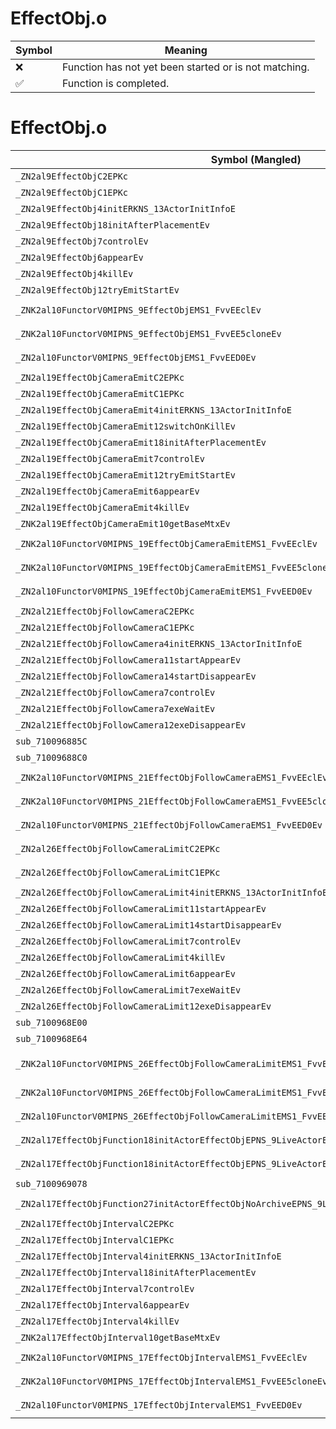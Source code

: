 # EffectObj.o
| Symbol | Meaning 
| ------------- | ------------- 
| :x: | Function has not yet been started or is not matching. 
| :white_check_mark: | Function is completed. 


# EffectObj.o
| Symbol (Mangled) | Symbol (Demangled) | Decompiled? |
| ------------- |  ------------- | ------------- |
| `_ZN2al9EffectObjC2EPKc` | `al::EffectObj::EffectObj(char const*)` | :x: |
| `_ZN2al9EffectObjC1EPKc` | `al::EffectObj::EffectObj(char const*)` | :x: |
| `_ZN2al9EffectObj4initERKNS_13ActorInitInfoE` | `al::EffectObj::init(al::ActorInitInfo const&)` | :x: |
| `_ZN2al9EffectObj18initAfterPlacementEv` | `al::EffectObj::initAfterPlacement(void)` | :x: |
| `_ZN2al9EffectObj7controlEv` | `al::EffectObj::control(void)` | :x: |
| `_ZN2al9EffectObj6appearEv` | `al::EffectObj::appear(void)` | :x: |
| `_ZN2al9EffectObj4killEv` | `al::EffectObj::kill(void)` | :x: |
| `_ZN2al9EffectObj12tryEmitStartEv` | `al::EffectObj::tryEmitStart(void)` | :x: |
| `_ZNK2al10FunctorV0MIPNS_9EffectObjEMS1_FvvEEclEv` | `al::FunctorV0M<al::EffectObj *,void (al::EffectObj::*)(void)>::operator()(void)const` | :x: |
| `_ZNK2al10FunctorV0MIPNS_9EffectObjEMS1_FvvEE5cloneEv` | `al::FunctorV0M<al::EffectObj *,void (al::EffectObj::*)(void)>::clone(void)const` | :x: |
| `_ZN2al10FunctorV0MIPNS_9EffectObjEMS1_FvvEED0Ev` | `al::FunctorV0M<al::EffectObj *,void (al::EffectObj::*)(void)>::~FunctorV0M()` | :x: |
| `_ZN2al19EffectObjCameraEmitC2EPKc` | `al::EffectObjCameraEmit::EffectObjCameraEmit(char const*)` | :x: |
| `_ZN2al19EffectObjCameraEmitC1EPKc` | `al::EffectObjCameraEmit::EffectObjCameraEmit(char const*)` | :x: |
| `_ZN2al19EffectObjCameraEmit4initERKNS_13ActorInitInfoE` | `al::EffectObjCameraEmit::init(al::ActorInitInfo const&)` | :x: |
| `_ZN2al19EffectObjCameraEmit12switchOnKillEv` | `al::EffectObjCameraEmit::switchOnKill(void)` | :x: |
| `_ZN2al19EffectObjCameraEmit18initAfterPlacementEv` | `al::EffectObjCameraEmit::initAfterPlacement(void)` | :x: |
| `_ZN2al19EffectObjCameraEmit7controlEv` | `al::EffectObjCameraEmit::control(void)` | :x: |
| `_ZN2al19EffectObjCameraEmit12tryEmitStartEv` | `al::EffectObjCameraEmit::tryEmitStart(void)` | :x: |
| `_ZN2al19EffectObjCameraEmit6appearEv` | `al::EffectObjCameraEmit::appear(void)` | :x: |
| `_ZN2al19EffectObjCameraEmit4killEv` | `al::EffectObjCameraEmit::kill(void)` | :x: |
| `_ZNK2al19EffectObjCameraEmit10getBaseMtxEv` | `al::EffectObjCameraEmit::getBaseMtx(void)const` | :x: |
| `_ZNK2al10FunctorV0MIPNS_19EffectObjCameraEmitEMS1_FvvEEclEv` | `al::FunctorV0M<al::EffectObjCameraEmit *,void (al::EffectObjCameraEmit::*)(void)>::operator()(void)const` | :x: |
| `_ZNK2al10FunctorV0MIPNS_19EffectObjCameraEmitEMS1_FvvEE5cloneEv` | `al::FunctorV0M<al::EffectObjCameraEmit *,void (al::EffectObjCameraEmit::*)(void)>::clone(void)const` | :x: |
| `_ZN2al10FunctorV0MIPNS_19EffectObjCameraEmitEMS1_FvvEED0Ev` | `al::FunctorV0M<al::EffectObjCameraEmit *,void (al::EffectObjCameraEmit::*)(void)>::~FunctorV0M()` | :x: |
| `_ZN2al21EffectObjFollowCameraC2EPKc` | `al::EffectObjFollowCamera::EffectObjFollowCamera(char const*)` | :x: |
| `_ZN2al21EffectObjFollowCameraC1EPKc` | `al::EffectObjFollowCamera::EffectObjFollowCamera(char const*)` | :x: |
| `_ZN2al21EffectObjFollowCamera4initERKNS_13ActorInitInfoE` | `al::EffectObjFollowCamera::init(al::ActorInitInfo const&)` | :x: |
| `_ZN2al21EffectObjFollowCamera11startAppearEv` | `al::EffectObjFollowCamera::startAppear(void)` | :x: |
| `_ZN2al21EffectObjFollowCamera14startDisappearEv` | `al::EffectObjFollowCamera::startDisappear(void)` | :x: |
| `_ZN2al21EffectObjFollowCamera7controlEv` | `al::EffectObjFollowCamera::control(void)` | :x: |
| `_ZN2al21EffectObjFollowCamera7exeWaitEv` | `al::EffectObjFollowCamera::exeWait(void)` | :x: |
| `_ZN2al21EffectObjFollowCamera12exeDisappearEv` | `al::EffectObjFollowCamera::exeDisappear(void)` | :x: |
| `sub_710096885C` | `` | :x: |
| `sub_71009688C0` | `` | :x: |
| `_ZNK2al10FunctorV0MIPNS_21EffectObjFollowCameraEMS1_FvvEEclEv` | `al::FunctorV0M<al::EffectObjFollowCamera *,void (al::EffectObjFollowCamera::*)(void)>::operator()(void)const` | :x: |
| `_ZNK2al10FunctorV0MIPNS_21EffectObjFollowCameraEMS1_FvvEE5cloneEv` | `al::FunctorV0M<al::EffectObjFollowCamera *,void (al::EffectObjFollowCamera::*)(void)>::clone(void)const` | :x: |
| `_ZN2al10FunctorV0MIPNS_21EffectObjFollowCameraEMS1_FvvEED0Ev` | `al::FunctorV0M<al::EffectObjFollowCamera *,void (al::EffectObjFollowCamera::*)(void)>::~FunctorV0M()` | :x: |
| `_ZN2al26EffectObjFollowCameraLimitC2EPKc` | `al::EffectObjFollowCameraLimit::EffectObjFollowCameraLimit(char const*)` | :x: |
| `_ZN2al26EffectObjFollowCameraLimitC1EPKc` | `al::EffectObjFollowCameraLimit::EffectObjFollowCameraLimit(char const*)` | :x: |
| `_ZN2al26EffectObjFollowCameraLimit4initERKNS_13ActorInitInfoE` | `al::EffectObjFollowCameraLimit::init(al::ActorInitInfo const&)` | :x: |
| `_ZN2al26EffectObjFollowCameraLimit11startAppearEv` | `al::EffectObjFollowCameraLimit::startAppear(void)` | :x: |
| `_ZN2al26EffectObjFollowCameraLimit14startDisappearEv` | `al::EffectObjFollowCameraLimit::startDisappear(void)` | :x: |
| `_ZN2al26EffectObjFollowCameraLimit7controlEv` | `al::EffectObjFollowCameraLimit::control(void)` | :x: |
| `_ZN2al26EffectObjFollowCameraLimit4killEv` | `al::EffectObjFollowCameraLimit::kill(void)` | :x: |
| `_ZN2al26EffectObjFollowCameraLimit6appearEv` | `al::EffectObjFollowCameraLimit::appear(void)` | :x: |
| `_ZN2al26EffectObjFollowCameraLimit7exeWaitEv` | `al::EffectObjFollowCameraLimit::exeWait(void)` | :x: |
| `_ZN2al26EffectObjFollowCameraLimit12exeDisappearEv` | `al::EffectObjFollowCameraLimit::exeDisappear(void)` | :x: |
| `sub_7100968E00` | `` | :x: |
| `sub_7100968E64` | `` | :x: |
| `_ZNK2al10FunctorV0MIPNS_26EffectObjFollowCameraLimitEMS1_FvvEEclEv` | `al::FunctorV0M<al::EffectObjFollowCameraLimit *,void (al::EffectObjFollowCameraLimit::*)(void)>::operator()(void)const` | :x: |
| `_ZNK2al10FunctorV0MIPNS_26EffectObjFollowCameraLimitEMS1_FvvEE5cloneEv` | `al::FunctorV0M<al::EffectObjFollowCameraLimit *,void (al::EffectObjFollowCameraLimit::*)(void)>::clone(void)const` | :x: |
| `_ZN2al10FunctorV0MIPNS_26EffectObjFollowCameraLimitEMS1_FvvEED0Ev` | `al::FunctorV0M<al::EffectObjFollowCameraLimit *,void (al::EffectObjFollowCameraLimit::*)(void)>::~FunctorV0M()` | :x: |
| `_ZN2al17EffectObjFunction18initActorEffectObjEPNS_9LiveActorERKNS_13ActorInitInfoE` | `al::EffectObjFunction::initActorEffectObj(al::LiveActor *,al::ActorInitInfo const&)` | :x: |
| `_ZN2al17EffectObjFunction18initActorEffectObjEPNS_9LiveActorERKNS_13ActorInitInfoEPKc` | `al::EffectObjFunction::initActorEffectObj(al::LiveActor *,al::ActorInitInfo const&,char const*)` | :x: |
| `sub_7100969078` | `` | :x: |
| `_ZN2al17EffectObjFunction27initActorEffectObjNoArchiveEPNS_9LiveActorERKNS_13ActorInitInfoEPKc` | `al::EffectObjFunction::initActorEffectObjNoArchive(al::LiveActor *,al::ActorInitInfo const&,char const*)` | :x: |
| `_ZN2al17EffectObjIntervalC2EPKc` | `al::EffectObjInterval::EffectObjInterval(char const*)` | :x: |
| `_ZN2al17EffectObjIntervalC1EPKc` | `al::EffectObjInterval::EffectObjInterval(char const*)` | :x: |
| `_ZN2al17EffectObjInterval4initERKNS_13ActorInitInfoE` | `al::EffectObjInterval::init(al::ActorInitInfo const&)` | :x: |
| `_ZN2al17EffectObjInterval18initAfterPlacementEv` | `al::EffectObjInterval::initAfterPlacement(void)` | :x: |
| `_ZN2al17EffectObjInterval7controlEv` | `al::EffectObjInterval::control(void)` | :x: |
| `_ZN2al17EffectObjInterval6appearEv` | `al::EffectObjInterval::appear(void)` | :x: |
| `_ZN2al17EffectObjInterval4killEv` | `al::EffectObjInterval::kill(void)` | :x: |
| `_ZNK2al17EffectObjInterval10getBaseMtxEv` | `al::EffectObjInterval::getBaseMtx(void)const` | :x: |
| `_ZNK2al10FunctorV0MIPNS_17EffectObjIntervalEMS1_FvvEEclEv` | `al::FunctorV0M<al::EffectObjInterval *,void (al::EffectObjInterval::*)(void)>::operator()(void)const` | :x: |
| `_ZNK2al10FunctorV0MIPNS_17EffectObjIntervalEMS1_FvvEE5cloneEv` | `al::FunctorV0M<al::EffectObjInterval *,void (al::EffectObjInterval::*)(void)>::clone(void)const` | :x: |
| `_ZN2al10FunctorV0MIPNS_17EffectObjIntervalEMS1_FvvEED0Ev` | `al::FunctorV0M<al::EffectObjInterval *,void (al::EffectObjInterval::*)(void)>::~FunctorV0M()` | :x: |
